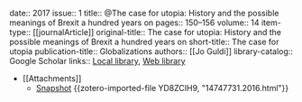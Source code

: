 date:: 2017
issue:: 1
title:: @The case for utopia: History and the possible meanings of Brexit a hundred years on
pages:: 150–156
volume:: 14
item-type:: [[journalArticle]]
original-title:: The case for utopia: History and the possible meanings of Brexit a hundred years on
short-title:: The case for utopia
publication-title:: Globalizations
authors:: [[Jo Guldi]]
library-catalog:: Google Scholar
links:: [Local library](zotero://select/groups/2386895/items/3WLLAPV5), [Web library](https://www.zotero.org/groups/2386895/items/3WLLAPV5)

- [[Attachments]]
	- [Snapshot](https://www.tandfonline.com/doi/abs/10.1080/14747731.2016.1228782) {{zotero-imported-file YD8ZCIH9, "14747731.2016.html"}}